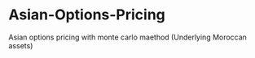 # Asian-Options-Pricing
Asian options pricing with monte carlo maethod (Underlying Moroccan assets)
